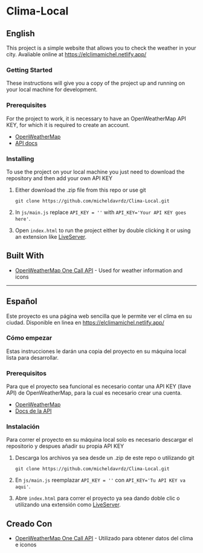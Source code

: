 # Clima-Local

## English

This project is a simple website that allows you to check the weather in your city. Avaliable online at https://elclimamichel.netlify.app/

### Getting Started

These instructions will give you a copy of the project up and running on
your local machine for development.

### Prerequisites

For the project to work, it is necessary to have an OpenWeatherMap API KEY, for which it is required to create an account.
- [OpenWeatherMap](https://openweathermap.org)
- [API docs](https://openweathermap.org/api/one-call-api)

### Installing

To use the project on your local machine you just need to download the repository and then add your own API KEY

1. Either download the .zip file from this repo or use git

       git clone https://github.com/micheldavrdz/Clima-Local.git
2. In `js/main.js` replace `API_KEY = ''` with `API_KEY='Your API KEY goes here'`.
3. Open `index.html` to run the project either by double clicking it or using an extension like [LiveServer](https://marketplace.visualstudio.com/items?itemName=ritwickdey.LiveServer).

## Built With

  - [OpenWeatherMap One Call API](https://openweathermap.org/api) - Used for weather information and icons

---

## Español

Este proyecto es una página web sencilla que le permite ver el clima en su ciudad. Disponible en linea en https://elclimamichel.netlify.app/

### Cómo empezar

Estas instrucciones le darán una copia del proyecto en su máquina local lista para desarrollar.

### Prerequisitos

Para que el proyecto sea funcional es necesario contar una API KEY (llave API) de OpenWeatherMap, para la cual es necesario crear una cuenta.
- [OpenWeatherMap](https://openweathermap.org)
- [Docs de la API](https://openweathermap.org/api/one-call-api)

### Instalación

Para correr el proyecto en su máquina local solo es necesario descargar el repositorio y despues añadir su propia API KEY

1. Descarga los archivos ya sea desde un .zip de este repo o utilizando git

       git clone https://github.com/micheldavrdz/Clima-Local.git
2. En `js/main.js` reemplazar `API_KEY = ''` con `API_KEY='Tu API KEY va aqui'`.
3. Abre `index.html` para correr el proyecto ya sea dando doble clic o utilizando una extensión como [LiveServer](https://marketplace.visualstudio.com/items?itemName=ritwickdey.LiveServer).

## Creado Con

  - [OpenWeatherMap One Call API](https://openweathermap.org/api) - Utilizado para obtener datos del clima e iconos
